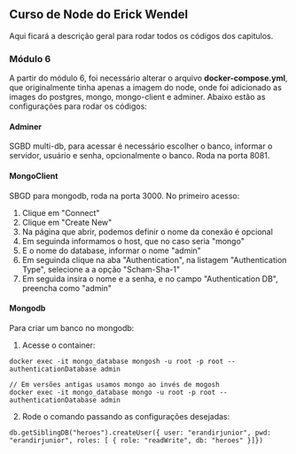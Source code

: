## Curso de Node do Erick Wendel

Aqui ficará a descrição geral para rodar todos os códigos dos capitulos.

### Módulo 6
A partir do módulo 6, foi necessário alterar o arquivo **docker-compose.yml**, que originalmente tinha apenas a imagem do node, onde foi adicionado as images do postgres, mongo, mongo-client e adminer. Abaixo estão as configurações para rodar os códigos:

#### Adminer
SGBD multi-db, para acessar é necessário escolher o banco, informar o servidor, usuário e senha, opcionalmente o banco. Roda na porta 8081.

#### MongoClient
SBGD para mongodb, roda na porta 3000.
No primeiro acesso:
1) Clique em "Connect"
2) Clique em "Create New"
3) Na página que abrir, podemos definir o nome da conexão é opcional
4) Em seguinda informamos o host, que no caso seria "mongo"
5) E o nome do database, informar o nome "admin"
5) Em seguinda clique na aba "Authentication", na listagem "Authentication Type", selecione  a a opção "Scham-Sha-1"
7) Em seguida insira o nome e a senha,  e no campo "Authentication DB", preencha como "admin"

#### Mongodb
Para criar um banco no mongodb:
1) Acesse o container:
```
docker exec -it mongo_database mongosh -u root -p root --authenticationDatabase admin

// Em versões antigas usamos mongo ao invés de mogosh
docker exec -it mongo_database mongo -u root -p root --authenticationDatabase admin
```
2) Rode o comando passando as configurações desejadas:
```
db.getSiblingDB("heroes").createUser({ user: "erandirjunior", pwd: "erandirjunior", roles: [ { role: "readWrite", db: "heroes" }]})
